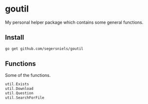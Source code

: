 # goutil
My personal helper package which contains some general functions.

## Install 
```bash
go get github.com/segersniels/goutil
```

## Functions
Some of the functions.

```go
util.Exists
util.Download
util.Question
util.SearchForFile
```
